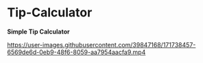 # Tip-Calculator

**Simple Tip Calculator**

https://user-images.githubusercontent.com/39847168/171738457-6569de6d-0eb9-48f6-8059-aa7954aacfa9.mp4

